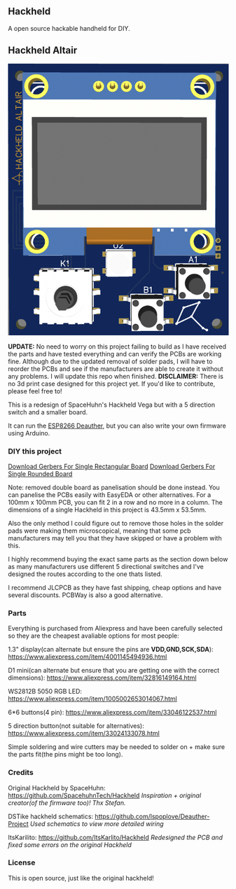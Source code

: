 ## Hackheld

A open source hackable handheld for DIY.

## Hackheld Altair

![Hackheld Altair](https://raw.githubusercontent.com/jeffplays2005/Hackheld/main/Hackheld_Altair_Images/Front_with_components.png)

**UPDATE:** No need to worry on this project failing to build as I have received the parts and have tested everything and can verify the PCBs are working fine. Although due to the updated removal of solder pads, I will have to reorder the PCBs and see if the manufacturers are able to create it without any problems. I will update this repo when finished.
**DISCLAIMER:** There is no 3d print case designed for this project yet. If you'd like to contribute, please feel free to!

This is a redesign of SpaceHuhn's Hackheld Vega but with a 5 direction switch and a smaller board.

It can run the [ESP8266 Deauther](https://github.com/spacehuhntech/esp8266_deauther), but you can also write your own firmware using Arduino.

### DIY this project

[Download Gerbers For Single Rectangular Board](https://github.com/jeffplays2005/Hackheld/raw/main/Hackheld_Altair_PCB/Hackheld_Altair_Gerber_v2.0.2_rectangular_board.zip)
[Download Gerbers For Single Rounded Board](https://github.com/jeffplays2005/Hackheld/raw/main/Hackheld_Altair_PCB/Hackheld_Altair_Gerber_v2.0.2_rounded_board.zip)

Note: removed double board as panelisation should be done instead. You can panelise the PCBs easily with EasyEDA or other alternatives. For a 100mm x 100mm PCB, you can fit 2 in a row and no more in a column. The dimensions of a single Hackheld in this project is 43.5mm x 53.5mm.

Also the only method I could figure out to remove those holes in the solder pads were making them microscopical, meaning that some pcb manufacturers may tell you that they have skipped or have a problem with this.

I highly recommend buying the exact same parts as the section down below as many manufacturers use different 5 directional switches and I've designed the routes according to the one thats listed.

I recommend JLCPCB as they have fast shipping, cheap options and have several discounts. PCBWay is also a good alternative.

### Parts

Everything is purchased from Aliexpress and have been carefully selected so they are the cheapest avaliable options for most people:

1.3" display(can alternate but ensure the pins are **VDD,GND,SCK,SDA**): https://www.aliexpress.com/item/4001145494936.html

D1 mini(can alternate but ensure that you are getting one with the correct dimensions): https://www.aliexpress.com/item/32816149164.html

WS2812B 5050 RGB LED: https://www.aliexpress.com/item/1005002653014067.html

6*6 buttons(4 pin): https://www.aliexpress.com/item/33046122537.html

5 direction button(not suitable for alternatives): https://www.aliexpress.com/item/33024133078.html

Simple soldering and wire cutters may be needed to solder on + make sure the parts fit(the pins might be too long).

### Credits
Original Hackheld by SpaceHuhn: https://github.com/SpacehuhnTech/Hackheld *Inspiration + original creator(of the firmware too)! Thx Stefan.*

DSTike hackheld schematics: https://github.com/lspoplove/Deauther-Project *Used schematics to view more detailed wiring*

ItsKarilito: https://github.com/ItsKarlito/Hackheld *Redesigned the PCB and fixed some errors on the original Hackheld*

### License

This is open source, just like the original hackheld!
